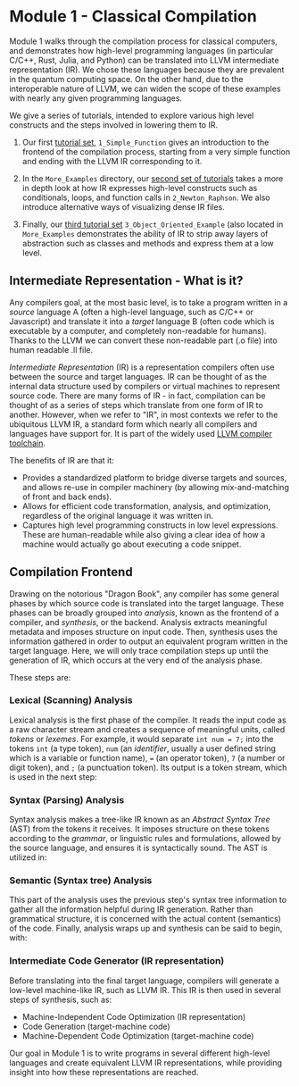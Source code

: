 # Module 1 - Classical Compilation

Module 1 walks through the compilation process for classical computers, and demonstrates how high-level programming languages (in particular C/C++, Rust, Julia, and Python) can be translated into LLVM intermediate representation (IR). We chose these languages because they are prevalent in the quantum computing space. On the other hand, due to the interoperable nature of LLVM, we can widen the scope of these examples with nearly any given programming languages.

We give a series of tutorials, intended to explore various high level constructs and the steps involved in lowering them to IR.

1. Our first [tutorial set](1_Simple_Function), `1_Simple_Function` gives an introduction to the frontend of the compilation process, starting from a very simple function and ending with the LLVM IR corresponding to it.

2. In the `More_Examples` directory, our [second set of tutorials](More_Examples/2_Newton_Raphson/) takes a more in depth look at how IR expresses high-level constructs such as conditionals, loops, and function calls in `2_Newton_Raphson`. We also introduce alternative ways of visualizing dense IR files.

3. Finally, our [third tutorial set](More_Examples/3_Object_Oriented_Example/) `3_Object_Oriented_Example` (also located in `More_Examples` demonstrates the ability of IR to strip away layers of abstraction such as classes and methods and express them at a low level.

## Intermediate Representation - What is it?

Any compilers goal, at the most basic level, is to take a program written in a _source_ language A (often a high-level language, such as C/C++ or Javascript) and translate it into a _target_ language B (often code which is executable by a computer, and completely non-readable for humans). Thanks to the LLVM we can convert these non-readable part (.o file) into human readable .ll file.

_Intermediate Representation_ (IR) is a representation compilers often use between the source and target languages. IR can be thought of as the internal data structure used by compilers or virtual machines to represent source code. There are many forms of IR - in fact, compilation can be thought of as a series of steps which translate from one form of IR to another. However, when we refer to "IR", in most contexts we refer to the ubiquitous LLVM IR, a standard form which nearly all compilers and languages have support for. It is part of the widely used [LLVM compiler toolchain](https://llvm.org/).

The benefits of IR are that it:

- Provides a standardized platform to bridge diverse targets and sources, and allows re-use in compiler machinery (by allowing mix-and-matching of front and back ends).
- Allows for efficient code transformation, analysis, and optimization, regardless of the original language it was written in.
- Captures high level programming constructs in low level expressions. These are human-readable while also giving a clear idea of how a machine would actually go about executing a code snippet.

## Compilation Frontend

Drawing on the notorious "Dragon Book", any compiler has some general phases by which source code is translated into the target language. These phases can be broadly grouped into _analysis_, known as the frontend of a compiler, and _synthesis_, or the backend. Analysis extracts meaningful metadata and imposes structure on input code. Then, synthesis uses the information gathered in order to output an equivalent program written in the target language. Here, we will only trace compilation steps up until the generation of IR, which occurs at the very end of the analysis phase.

These steps are:

### Lexical (Scanning) Analysis

Lexical analysis is the first phase of the compiler. It reads the input code as a raw character stream and creates a sequence of meaningful units, called _tokens_ or _lexemes_. For example, it would separate `int num = 7;` into the tokens `int` (a type token), `num` (an _identifier_, usually a user defined string which is a variable or function name), `=` (an operator token), `7` (a number or digit token), and `;` (a punctuation token).
Its output is a token stream, which is used in the next step:

### Syntax (Parsing) Analysis

Syntax analysis makes a tree-like IR known as an _Abstract Syntax Tree_ (AST) from the tokens it receives. It imposes structure on these tokens according to the _grammar_, or linguistic rules and formulations, allowed by the source language, and ensures it is syntactically sound. The AST is utilized in:

### Semantic (Syntax tree) Analysis

This part of the analysis uses the previous step's syntax tree information to gather all the information helpful during IR generation. Rather than grammatical structure, it is concerned with the actual content (semantics) of the code. Finally, analysis wraps up and synthesis can be said to begin, with:

### Intermediate Code Generator (IR representation)

Before translating into the final target language, compilers will generate a low-level machine-like IR, such as LLVM IR. This IR is then used in several steps of synthesis, such as:

- Machine-Independent Code Optimization (IR representation)
- Code Generation (target-machine code)
- Machine-Dependent Code Optimization (target-machine code)

Our goal in Module 1 is to write programs in several different high-level languages and create equivalent LLVM IR representations, while providing insight into how these representations are reached.
